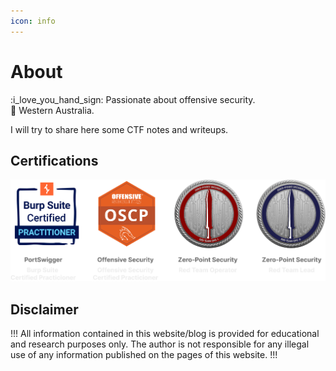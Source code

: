 ```yaml
---
icon: info
---
```

# About
:i_love_you_hand_sign: Passionate about offensive security.  
:round_pushpin: Western Australia.

I will try to share here some CTF notes and writeups.  

## Certifications
![](imgs/certs.png) 

## Disclaimer
!!!
All information contained in this website/blog is provided for educational and research
purposes only. The author is not responsible for any illegal use of any 
information published on the pages of this website.
!!!